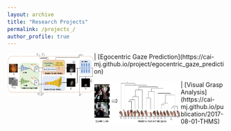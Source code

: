 ```yaml
---
layout: archive
title: "Research Projects"
permalink: /projects_/
author_profile: true
---
```


<p align="left">
<img align="left" width="200" height="100" src="/images/ECCV2018_architecture.jpg"> | [Egocentric Gaze Prediction](https://cai-mj.github.io/project/egocentric_gaze_prediction)
</p>

<p align="left">
<img align="left" width="200" height="100" src="/images/THMS2017_concept.png"> | [Visual Grasp Analysis](https://cai-mj.github.io/publication/2017-08-01-THMS)
</p>
